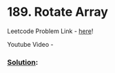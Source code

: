 # 189. Rotate Array

Leetcode Problem Link - [here](https://leetcode.com/problems/rotate-array/description/?envType=study-plan-v2&envId=top-100-liked)!

Youtube Video - 

### [Solution]():

```cpp

```